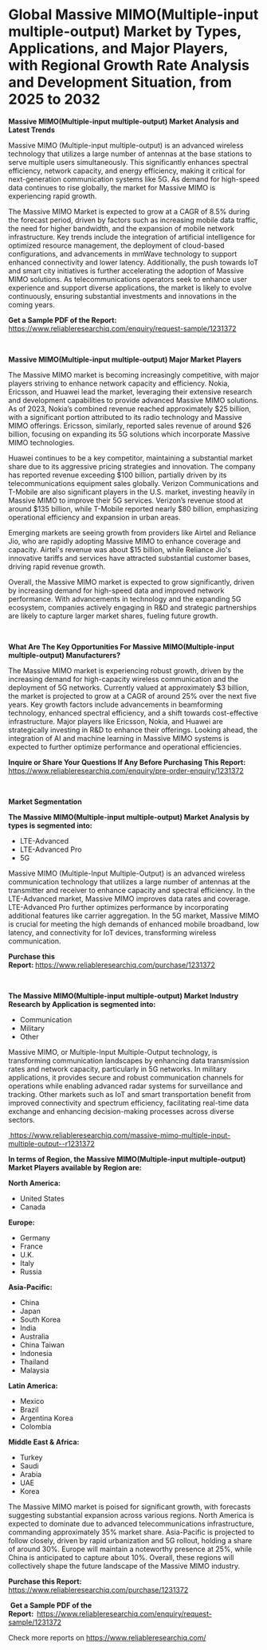 <p><h1>Global Massive MIMO(Multiple-input multiple-output) Market by Types, Applications, and Major Players, with Regional Growth Rate Analysis and Development Situation, from 2025 to 2032</h1></p><p><strong>Massive MIMO(Multiple-input multiple-output) Market Analysis and Latest Trends</strong></p>
<p><p>Massive MIMO (Multiple-input multiple-output) is an advanced wireless technology that utilizes a large number of antennas at the base stations to serve multiple users simultaneously. This significantly enhances spectral efficiency, network capacity, and energy efficiency, making it critical for next-generation communication systems like 5G. As demand for high-speed data continues to rise globally, the market for Massive MIMO is experiencing rapid growth.</p><p>The Massive MIMO Market is expected to grow at a CAGR of 8.5% during the forecast period, driven by factors such as increasing mobile data traffic, the need for higher bandwidth, and the expansion of mobile network infrastructure. Key trends include the integration of artificial intelligence for optimized resource management, the deployment of cloud-based configurations, and advancements in mmWave technology to support enhanced connectivity and lower latency. Additionally, the push towards IoT and smart city initiatives is further accelerating the adoption of Massive MIMO solutions. As telecommunications operators seek to enhance user experience and support diverse applications, the market is likely to evolve continuously, ensuring substantial investments and innovations in the coming years.</p></p>
<p><strong>Get a Sample PDF of the Report:&nbsp;</strong> <a href="https://www.reliableresearchiq.com/enquiry/request-sample/1231372?utm_campaign=2251&utm_medium=2&utm_source=Github&utm_content=ia&utm_term=15022025&utm_id=massive-mimomultiple-input-multiple-output">https://www.reliableresearchiq.com/enquiry/request-sample/1231372</a></p>
<p>&nbsp;</p>
<p><strong>Massive MIMO(Multiple-input multiple-output) Major Market Players</strong></p>
<p><p>The Massive MIMO market is becoming increasingly competitive, with major players striving to enhance network capacity and efficiency. Nokia, Ericsson, and Huawei lead the market, leveraging their extensive research and development capabilities to provide advanced Massive MIMO solutions. As of 2023, Nokia’s combined revenue reached approximately $25 billion, with a significant portion attributed to its radio technology and Massive MIMO offerings. Ericsson, similarly, reported sales revenue of around $26 billion, focusing on expanding its 5G solutions which incorporate Massive MIMO technologies.</p><p>Huawei continues to be a key competitor, maintaining a substantial market share due to its aggressive pricing strategies and innovation. The company has reported revenue exceeding $100 billion, partially driven by its telecommunications equipment sales globally. Verizon Communications and T-Mobile are also significant players in the U.S. market, investing heavily in Massive MIMO to improve their 5G services. Verizon’s revenue stood at around $135 billion, while T-Mobile reported nearly $80 billion, emphasizing operational efficiency and expansion in urban areas.</p><p>Emerging markets are seeing growth from providers like Airtel and Reliance Jio, who are rapidly adopting Massive MIMO to enhance coverage and capacity. Airtel's revenue was about $15 billion, while Reliance Jio's innovative tariffs and services have attracted substantial customer bases, driving rapid revenue growth.</p><p>Overall, the Massive MIMO market is expected to grow significantly, driven by increasing demand for high-speed data and improved network performance. With advancements in technology and the expanding 5G ecosystem, companies actively engaging in R&D and strategic partnerships are likely to capture larger market shares, fueling future growth.</p></p>
<p>&nbsp;</p>
<p><strong>What Are The Key Opportunities For Massive MIMO(Multiple-input multiple-output) Manufacturers?</strong></p>
<p><p>The Massive MIMO market is experiencing robust growth, driven by the increasing demand for high-capacity wireless communication and the deployment of 5G networks. Currently valued at approximately $3 billion, the market is projected to grow at a CAGR of around 25% over the next five years. Key growth factors include advancements in beamforming technology, enhanced spectral efficiency, and a shift towards cost-effective infrastructure. Major players like Ericsson, Nokia, and Huawei are strategically investing in R&D to enhance their offerings. Looking ahead, the integration of AI and machine learning in Massive MIMO systems is expected to further optimize performance and operational efficiencies.</p></p>
<p><strong>Inquire or Share Your Questions If Any Before Purchasing This Report:</strong> <a href="https://www.reliableresearchiq.com/enquiry/pre-order-enquiry/1231372?utm_campaign=2251&utm_medium=2&utm_source=Github&utm_content=ia&utm_term=15022025&utm_id=massive-mimomultiple-input-multiple-output">https://www.reliableresearchiq.com/enquiry/pre-order-enquiry/1231372</a></p>
<p>&nbsp;</p>
<p><strong>Market Segmentation</strong></p>
<p><strong>The Massive MIMO(Multiple-input multiple-output) Market Analysis by types is segmented into:</strong></p>
<p><ul><li>LTE-Advanced</li><li>LTE-Advanced Pro</li><li>5G</li></ul></p>
<p><p>Massive MIMO (Multiple-Input Multiple-Output) is an advanced wireless communication technology that utilizes a large number of antennas at the transmitter and receiver to enhance capacity and spectral efficiency. In the LTE-Advanced market, Massive MIMO improves data rates and coverage. LTE-Advanced Pro further optimizes performance by incorporating additional features like carrier aggregation. In the 5G market, Massive MIMO is crucial for meeting the high demands of enhanced mobile broadband, low latency, and connectivity for IoT devices, transforming wireless communication.</p></p>
<p><strong>Purchase this Report:&nbsp;</strong><a href="https://www.reliableresearchiq.com/purchase/1231372?utm_campaign=2251&utm_medium=2&utm_source=Github&utm_content=ia&utm_term=15022025&utm_id=massive-mimomultiple-input-multiple-output">https://www.reliableresearchiq.com/purchase/1231372</a></p>
<p>&nbsp;</p>
<p><strong>The Massive MIMO(Multiple-input multiple-output) Market Industry Research by Application is segmented into:</strong></p>
<p><ul><li>Communication</li><li>Military</li><li>Other</li></ul></p>
<p><p>Massive MIMO, or Multiple-Input Multiple-Output technology, is transforming communication landscapes by enhancing data transmission rates and network capacity, particularly in 5G networks. In military applications, it provides secure and robust communication channels for operations while enabling advanced radar systems for surveillance and tracking. Other markets such as IoT and smart transportation benefit from improved connectivity and spectrum efficiency, facilitating real-time data exchange and enhancing decision-making processes across diverse sectors.</p></p>
<p><a href="https://www.reliableresearchiq.com/massive-mimo-multiple-input-multiple-output--r1231372?utm_campaign=2251&utm_medium=2&utm_source=Github&utm_content=ia&utm_term=15022025&utm_id=massive-mimomultiple-input-multiple-output">&nbsp;https://www.reliableresearchiq.com/massive-mimo-multiple-input-multiple-output--r1231372</a></p>
<p><strong>In terms of Region, the Massive MIMO(Multiple-input multiple-output) Market Players available by Region are:</strong></p>
<p>
    <p> <strong> North America: </strong>
        <ul>
            <li>United States</li>
            <li>Canada</li>
        </ul>
        </p> 
    <p> <strong> Europe: </strong>
        <ul>
            <li>Germany</li>
            <li>France</li>
            <li>U.K.</li>
            <li>Italy</li>
            <li>Russia</li>
        </ul>
        </p> 
    <p> <strong> Asia-Pacific: </strong>
        <ul>
            <li>China</li>
            <li>Japan</li>
            <li>South Korea</li>
            <li>India</li>
            <li>Australia</li>
            <li>China Taiwan</li>
            <li>Indonesia</li>
            <li>Thailand</li>
            <li>Malaysia</li>
        </ul>
        </p> 
    <p> <strong> Latin America: </strong>
        <ul>
            <li>Mexico</li>
            <li>Brazil</li>
            <li>Argentina Korea</li>
            <li>Colombia</li>
        </ul>
        </p> 
    <p> <strong> Middle East & Africa: </strong>
        <ul>
            <li>Turkey</li>
            <li>Saudi</li>
            <li>Arabia</li>
            <li>UAE</li>
            <li>Korea</li>
        </ul>
    </p>
    </p>
<p><p>The Massive MIMO market is poised for significant growth, with forecasts suggesting substantial expansion across various regions. North America is expected to dominate due to advanced telecommunications infrastructure, commanding approximately 35% market share. Asia-Pacific is projected to follow closely, driven by rapid urbanization and 5G rollout, holding a share of around 30%. Europe will maintain a noteworthy presence at 25%, while China is anticipated to capture about 10%. Overall, these regions will collectively shape the future landscape of the Massive MIMO industry.</p></p>
<p><strong>Purchase this Report: </strong><a href="https://www.reliableresearchiq.com/purchase/1231372?utm_campaign=2251&utm_medium=2&utm_source=Github&utm_content=ia&utm_term=15022025&utm_id=massive-mimomultiple-input-multiple-output">https://www.reliableresearchiq.com/purchase/1231372</a></p>
<p>&nbsp;<strong>Get a Sample PDF of the Report:&nbsp;&nbsp;</strong><a href="https://www.reliableresearchiq.com/enquiry/request-sample/1231372?utm_campaign=2251&utm_medium=2&utm_source=Github&utm_content=ia&utm_term=15022025&utm_id=massive-mimomultiple-input-multiple-output">https://www.reliableresearchiq.com/enquiry/request-sample/1231372</a></p>
<p><strong></strong></p>
<p>Check more reports on <a href="https://www.reliableresearchiq.com/?utm_campaign=2251&utm_medium=2&utm_source=Github&utm_content=ia&utm_term=15022025&utm_id=massive-mimomultiple-input-multiple-output">https://www.reliableresearchiq.com/</a></p>